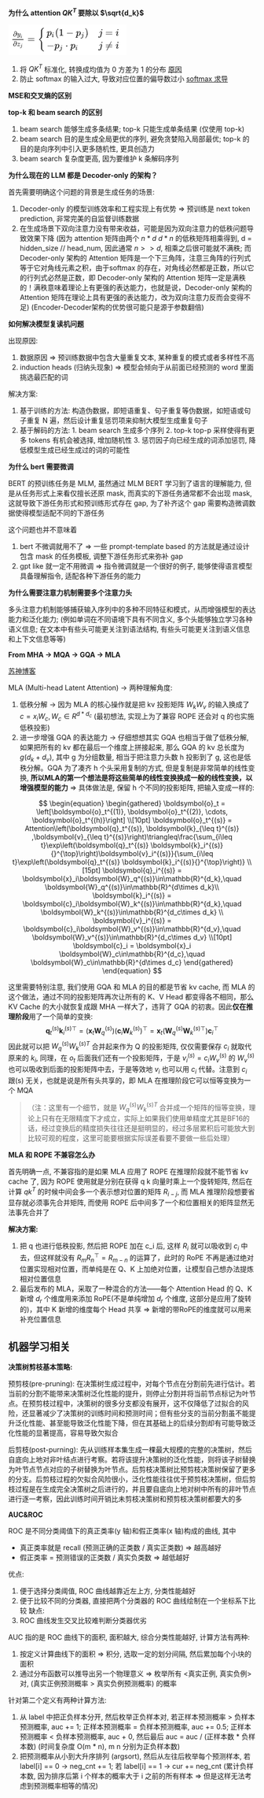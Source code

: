 **为什么 attention $QK^T$ 要除以 $\sqrt{d_k}$**

![softmax 导数](assets/20240812114339.png)

1. 将 $QK^T$ 标准化, 转换成均值为 0 方差为 1 的分布 [原因](https://blog.csdn.net/tailonh/article/details/120544719)
2. 防止 softmax 的输入过大, 导致对应位置的偏导数过小 [softmax 求导](https://www.cnblogs.com/hisi-tech/p/16709612.html)


**MSE和交叉熵的区别**


**top-k 和 beam search 的区别**

1. beam search 能够生成多条结果; top-k 只能生成单条结果 (仅使用 top-k)
2. beam search 目的是生成全局更优的序列, 避免贪婪陷入局部最优; top-k 的目的是向序列中引入更多随机性, 更具创造力
3. beam search 复杂度更高, 因为要维护 k 条解码序列


**为什么现在的 LLM 都是 Decoder-only 的架构？**

首先需要明确这个问题的背景是生成任务的场景:
1. Decoder-only 的模型训练效率和工程实现上有优势 => 预训练是 next token prediction, 非常完美的自监督训练数据
2. 在生成场景下双向注意力没有带来收益，可能是因为双向注意力的低秩问题导致效果下降 (因为 attention 矩阵由两个 $n*d$ $d*n$ 的低秩矩阵相乘得到, d = hidden_size // head_num, 因此通常 $n >> d$, 相乘之后很可能就不满秩; 而 Decoder-only 架构的 Attention 矩阵是一个下三角阵，注意三角阵的行列式等于它对角线元素之积，由于softmax 的存在，对角线必然都是正数，所以它的行列式必然是正数，即 Decoder-only 架构的 Attention 矩阵一定是满秩的！满秩意味着理论上有更强的表达能力，也就是说，Decoder-only 架构的 Attention 矩阵在理论上具有更强的表达能力，改为双向注意力反而会变得不足) (Encoder-Decoder架构的优势很可能只是源于参数翻倍)


**如何解决模型复读机问题**

出现原因:
1. 数据原因 => 预训练数据中包含大量重复文本, 某种重复的模式或者多样性不高
2. induction heads (归纳头现象) => 模型会倾向于从前面已经预测的 word 里面挑选最匹配的词

解决方案:
1. 基于训练的方法: 构造伪数据，即短语重复、句子重复等伪数据，如短语或句子重复 N 遍，然后设计重复惩罚项来抑制大模型生成重复句子
2. 基于解码的方法: 1. beam search 生成多个序列 2. top-k top-p 采样使得有更多 tokens 有机会被选择, 增加随机性 3. 惩罚因子向已经生成的词添加惩罚, 降低模型生成已经生成过的词的可能性


**为什么 bert 需要微调**

BERT 的预训练任务是 MLM, 虽然通过 MLM BERT 学习到了语言的理解能力, 但是从任务形式上来看仅擅长还原 mask, 而真实的下游任务通常都不会出现 mask, 这就导致下游任务形式和预训练形式存在 gap, 为了补齐这个 gap 需要构造微调数据使得模型适配不同的下游任务

这个问题也并不意味着 
1. bert 不微调就用不了 => 一些 prompt-template based 的方法就是通过设计包含 mask 的任务模板, 调整下游任务形式来弥补 gap
2. gpt like 就一定不用微调 => 指令微调就是一个很好的例子, 能够使得语言模型具备理解指令, 适配各种下游任务的能力

**为什么需要注意力机制需要多个注意力头**

多头注意力机制能够捕获输入序列中的多种不同特征和模式，从而增强模型的表达能力和泛化能力; (例如单词在不同语境下具有不同含义, 多个头能够独立学习各种语义信息; 在文本中有些头可能更关注到语法结构, 有些头可能更关注到语义信息和上下文信息等等)


**From MHA -> MQA -> GQA -> MLA**

[苏神博客](https://spaces.ac.cn/archives/10091)

MLA (Multi-head Latent Attention) -> 两种理解角度:
1. 低秩分解 -> 因为 MLA 的核心操作就是把 kv 投影矩阵 $W_k W_v$ 的输入换成了 $c = x_iW_c, W_c\in R^{d*d_c}$ (最初想法, 实现上为了兼容 ROPE 还会对 q 的也实施低秩投影)
2. 进一步增强 GQA 的表达能力 -> 仔细想想其实 GQA 也相当于做了低秩分解, 如果把所有的 kv 都在最后一个维度上拼接起来, 那么 GQA 的 kv 总长度为 $g(d_k+d_v)$, 其中 g 为分组数量, 相当于把注意力头数 h 投影到了 g, 这也是低秩分解。GQA 为了凑齐 h 个头采用复制的方式, 但是复制是非常简单的线性变换, **所以MLA的第一个想法是将这些简单的线性变换换成一般的线性变换，以增强模型的能力** => 具体做法是, 保留 h 个不同的投影矩阵, 把输入变成一样的:

$$
\begin{equation} 
\begin{gathered} 
\boldsymbol{o}_t = \left[\boldsymbol{o}_t^{(1)}, \boldsymbol{o}_t^{(2)}, \cdots, \boldsymbol{o}_t^{(h)}\right] \\[10pt] 
\boldsymbol{o}_t^{(s)} = Attention\left(\boldsymbol{q}_t^{(s)}, \boldsymbol{k}_{\leq t}^{(s)} ,\boldsymbol{v}_{\leq t}^{(s)}\right)\triangleq\frac{\sum_{i\leq t}\exp\left(\boldsymbol{q}_t^{(s)} \boldsymbol{k}_i^{(s)}{}^{\top}\right)\boldsymbol{v}_i^{(s)}}{\sum_{i\leq t}\exp\left(\boldsymbol{q}_t^{(s)} \boldsymbol{k}_i^{(s)}{}^{\top}\right)} \\[15pt] 
\boldsymbol{q}_i^{(s)} = \boldsymbol{x}_i\boldsymbol{W}_q^{(s)}\in\mathbb{R}^{d_k},\quad \boldsymbol{W}_q^{(s)}\in\mathbb{R}^{d\times d_k}\\ 
\boldsymbol{k}_i^{(s)} = \boldsymbol{c}_i\boldsymbol{W}_k^{(s)}\in\mathbb{R}^{d_k},\quad \boldsymbol{W}_k^{(s)}\in\mathbb{R}^{d_c\times d_k} \\ 
\boldsymbol{v}_i^{(s)} = \boldsymbol{c}_i\boldsymbol{W}_v^{(s)}\in\mathbb{R}^{d_v},\quad \boldsymbol{W}_v^{(s)}\in\mathbb{R}^{d_c\times d_v} \\[10pt] 
\boldsymbol{c}_i = \boldsymbol{x}_i \boldsymbol{W}_c\in\mathbb{R}^{d_c},\quad \boldsymbol{W}_c\in\mathbb{R}^{d\times d_c} 
\end{gathered} 
\end{equation}
$$

这里需要特别注意, 我们使用 GQA 和 MLA 的目的都是节省 kv cache, 而 MLA 的这个做法，通过不同的投影矩阵再次让所有的 K、V Head 都变得各不相同，那么 KV Cache 的大小就恢复成跟 MHA 一样大了，违背了 GQA 的初衷。因此**仅在推理阶段**用了一个简单的变换:
$$
\begin{equation}\boldsymbol{q}_t^{(s)} \boldsymbol{k}_i^{(s)}{}^{\top} = \left(\boldsymbol{x}_t\boldsymbol{W}_q^{(s)}\right) \left(\boldsymbol{c}_i\boldsymbol{W}_k^{(s)}\right){}^{\top} = \boldsymbol{x}_t\left(\boldsymbol{W}_q^{(s)}\boldsymbol{W}_k^{(s)}{}^{\top}\right)\boldsymbol{c}_i^{\top} \end{equation}
$$
因此就可以把 $W_q^{(s)}W_k^{(s)T}$ 合并起来作为 Q 的投影矩阵, 仅仅需要保存 $c_i$ 就取代原来的 $k_i$, 同理，在 $o_t$ 后面我们还有一个投影矩阵，于是 $v^{(s)}_i=c_iW^{(s)}_v$ 的 $W^{(s)}_v$ 也可以吸收到后面的投影矩阵中去，于是等效地 $v_i$ 也可以用 $c_i$ 代替。注意到 $c_i$ 跟(s) 无关，也就是说是所有头共享的，即 MLA 在推理阶段它可以恒等变换为一个 MQA

> （注：这里有一个细节，就是 $W_q^{(s)}W_k^{(s)T}$ 合并成一个矩阵的恒等变换，理论上只有在无限精度下才成立，实际上如果我们使用单精度尤其是BF16的话，经过变换后的精度损失往往还是挺明显的，经过多层累积后可能放大到比较可观的程度，这里可能要根据实际误差看要不要做一些后处理）


**MLA 和 ROPE 不兼容怎么办**

首先明确一点, 不兼容指的是如果 MLA 应用了 ROPE 在推理阶段就不能节省 kv cache 了, 因为 ROPE 使用就是分别在获得 q k 向量时乘上一个旋转矩阵, 然后在计算 $qk^T$ 的时候中间会多一个表示想对位置的矩阵 $R_{i-j}$, 而 MLA 推理阶段想要省显存就必须事先合并矩阵, 而使用 ROPE 后中间多了一个和位置相关的矩阵显然无法事先合并了

**解决方案:**

1. 把 q 也进行低秩投影, 然后把 ROPE 加在 c_i 后, 这样 $R_i$ 就可以吸收到 $c_i$ 中去，但这样就没有 $R_mR^⊤_n=R_{m−n}$ 的运算了，此时的 RoPE 不再是通过绝对位置实现相对位置，而单纯是在 Q、K 上加绝对位置，让模型自己想办法提炼相对位置信息
2. 最后发布的 MLA，采取了一种混合的方法——每个 Attention Head 的 Q、K 新增 $d_r$ 个维度用来添加 RoPE(不是单纯增加 $d_r$ 个维度, 这部分是应用了旋转的)，其中 K 新增的维度每个 Head 共享 => 新增的带RoPE的维度就可以用来补充位置信息



## 机器学习相关

**决策树剪枝基本策略:**

预剪枝(pre-pruning): 在决策树生成过程中，对每个节点在分割前先进行估计。若当前的分割不能带来决策树泛化性能的提升，则停止分割并将当前节点标记为叶节点。在预剪枝过程中，决策树的很多分支都没有展开，这不仅降低了过拟合的风险，还显著减少了决策树的训练时间和预测时间；但有些分支的当前分割虽不能提升泛化性能、甚至能导致泛化性能下降，但在其基础上的后续分割却有可能导致泛化性能的显著提高，容易导致欠拟合

后剪枝(post-purning): 先从训练样本集生成一棵最大规模的完整的决策树，然后自底向上地对非叶结点进行考察。若将该提升决策树的泛化性能，则将该子树替换为叶节点节点对应的子树替换为叶节点。后剪枝决策树比预剪枝决策树保留了更多的分支。后剪枝过程的欠拟合风险很小，泛化性能往往优于预剪枝决策树，但后剪枝过程是在生成完全决策树之后进行的，并且要自底向上地对树中所有的非叶节点进行逐一考察，因此训练时间开销比未剪枝决策树和预剪枝决策树都要大的多

**AUC&ROC**

ROC 是不同分类阈值下的真正类率(y 轴)和假正类率(x 轴)构成的曲线, 其中

* 真正类率就是 recall (预测正确的正类数 / 真实正类数) => 越高越好
* 假正类率 = 预测错误的正类数 / 真实负类数 => 越低越好

优点:
1. 便于选择分类阈值, ROC 曲线越靠近左上方, 分类性能越好
2. 便于比较不同的分类器, 直接把两个分类器的 ROC 曲线绘制在一个坐标系下比较
缺点:
1. ROC 曲线发生交叉比较难判断分类器优劣

AUC 指的是 ROC 曲线下的面积, 面积越大, 综合分类性能越好, 计算方法有两种:
1. 按定义计算曲线下的面积 => 积分, 选取一定的划分间隔, 然后累加每个小块的面积
2. 通过分布函数可以推导出另一个物理意义 => 枚举所有 <真实正例, 真实负例> 对, (真实正例预测概率 > 真实负例预测概率) 的概率

针对第二个定义有两种计算方法:
1. 从 label 中把正负样本分开, 然后枚举正负样本对, 若正样本预测概率 > 负样本预测概率, auc += 1; 正样本预测概率 = 负样本预测概率, auc += 0.5; 正样本预测概率 < 负样本预测概率, auc + 0, 然后最后 auc = auc / (正样本数 * 负样本数) (时间复杂度 O(m * n), m n 分别为正负样本数)
2. 把预测概率从小到大升序排列 (argsort), 然后从左往后枚举每个预测样本, 若 label[i] == 0 -> neg_cnt += 1; 若 label[i] == 1 -> cur += neg_cnt (累计负样本数, 因为排序后第 i 个样本的概率大于 i 之前的所有样本 => 但是这样无法考虑到预测概率相等的情况)